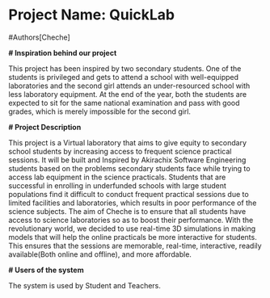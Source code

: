 # Project Name: QuickLab
#Authors[Cheche]

**# Inspiration behind our project**

This project has been inspired by two secondary students. One of the students is privileged and gets to attend a school with well-equipped laboratories and the second girl attends an under-resourced school with less laboratory equipment. At the end of the year, both the students are expected to sit for the same national examination and pass with good grades, which is merely impossible for the second girl.


**# Project Description**

This project is a Virtual laboratory that aims to give equity to secondary school students by increasing access to frequent science practical sessions. It will be built and Inspired by Akirachix Software Engineering students based on the problems secondary students face while trying to access lab equipment in the science practicals.
Students that are successful in enrolling in underfunded schools with large student populations find it difficult to conduct frequent practical sessions due to limited facilities and laboratories, which results in poor performance of the science subjects.
The aim of Cheche is to ensure that all students have access to science laboratories so as to boost their performance.
With the revolutionary world, we decided to use real-time 3D simulations in making models that will help the online practicals be more interactive for students. This ensures that the sessions are memorable, real-time, interactive, readily available(Both online and offline), and more affordable.


**# Users of the system**

The system is used by Student and Teachers.
